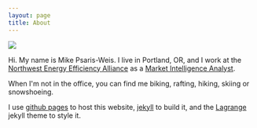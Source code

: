 ```yaml
---
layout: page
title: About
---
```


<img src="{{ site.github.url }}/images/mike-bike-gorge.jpg">

Hi. My name is Mike Psaris-Weis. I live in Portland, OR, and I work at the <a href="http://neea.org/" target="_blank">Northwest Energy Efficiency Alliance</a> as a <a href="http://neea.org/about-neea/staff/bio-detail/mike-psaris-weis" target="_blank">Market Intelligence Analyst</a>.

When I'm not in the office, you can find me biking, rafting, hiking, skiing or snowshoeing.

I use <a href="https://pages.github.com/" target="_blank">github pages</a> to host this website, <a href="https://jekyllrb.com/" target="_blank">jekyll</a> to build it, and the <a href="https://lenpaul.github.io/Lagrange/" target="_blank">Lagrange</a> jekyll theme to style it.


